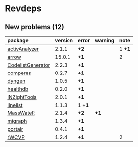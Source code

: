 # Revdeps

## New problems (12)

|package           |version |error    |warning |note     |
|:-----------------|:-------|:--------|:-------|:--------|
|[activAnalyzer](problems.md#activanalyzer)|2.1.1   |__+2__   |        |1 __+1__ |
|[arrow](problems.md#arrow)|15.0.1  |__+1__   |        |2        |
|[CodelistGenerator](problems.md#codelistgenerator)|2.2.3   |__+1__   |        |         |
|[comperes](problems.md#comperes)|0.2.7   |__+1__   |        |         |
|[dyngen](problems.md#dyngen)|1.0.5   |__+1__   |        |         |
|[healthdb](problems.md#healthdb)|0.2.0   |__+1__   |        |         |
|[iNZightTools](problems.md#inzighttools)|2.0.1   |__+1__   |        |         |
|[linelist](problems.md#linelist)|1.1.3   |1 __+1__ |        |         |
|[MassWateR](problems.md#masswater)|2.1.4   |__+2__   |__+1__  |         |
|[migraph](problems.md#migraph)|1.3.4   |__+1__   |        |         |
|[portalr](problems.md#portalr)|0.4.1   |__+1__   |        |         |
|[rWCVP](problems.md#rwcvp)|1.2.4   |__+1__   |        |2        |

